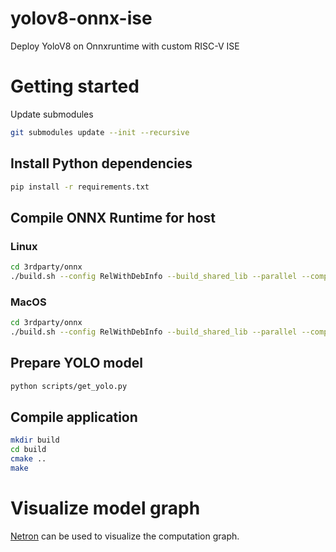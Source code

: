 # yolov8-onnx-ise
Deploy YoloV8 on Onnxruntime with custom RISC-V ISE

# Getting started

Update submodules
``` sh
git submodules update --init --recursive
```

## Install Python dependencies
``` sh
pip install -r requirements.txt
```

## Compile ONNX Runtime for host

### Linux
``` sh
cd 3rdparty/onnx
./build.sh --config RelWithDebInfo --build_shared_lib --parallel --compile_no_warning_as_error --skip_submodule_sync
```

### MacOS
``` sh
cd 3rdparty/onnx
./build.sh --config RelWithDebInfo --build_shared_lib --parallel --compile_no_warning_as_error --skip_submodule_sync --cmake_extra_defines CMAKE_OSX_ARCHITECTURES=arm64 --use_vcpkg
```

## Prepare YOLO model
``` sh
python scripts/get_yolo.py
```

## Compile application
``` sh
mkdir build
cd build
cmake ..
make
```

# Visualize model graph
[Netron](https:netron.app) can be used to visualize the computation graph.

